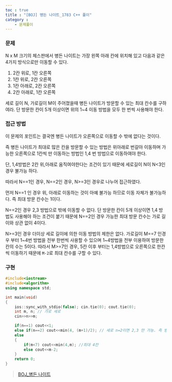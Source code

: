 ```yaml
---
toc : true
title : "[BOJ] 병든 나이트_1783 C++ 풀이"
category :
    - 문제풀이
---
```

### 문제
N x M 크기의 체스판에서 병든 나이트는 가장 왼쪽 아래 칸에 위치해 있고 다음과 같은 4가지 방식으로만 이동할 수 있다.

1. 2칸 위로, 1칸 오른쪽
2. 1칸 위로, 2칸 오른쪽
3. 1칸 아래로, 2칸 오른쪽
4. 2칸 아래로, 1칸 오른쪽

세로 길이 N, 가로길이 M이 주어졌을때 병든 나이트가 방문할 수 있는 최대 칸수를 구하여라. 단 방문한 칸이 5개 이상이면 위의 1~4 이동 방법을 모두 한 번씩 사용해야 한다.

### 접근 방법
이 문제의 포인트는 결국엔 병든 나이트가 오른쪽으로 이동할 수 밖에 없다는 것이다. 

즉 병든 나이트가 최대로 많은 칸을 방문할 수 있는 방법은 위아래로 번갈아 이동하며 가능한 오른쪽으로 1칸씩 만 이동하는 방법인 1,4 번 방법으로 이동하여야 한다.

단, 1,4방법은 2칸 위,아래로 움직여야한다는 조건이 있기 때문에 세로길이 N이 N<3인 경우 불가능 하다.

따라서 N==1인 경우, N==2인 경우, N>=3인 경우로 나누어 접근하였다.

먼저 N==1 인 경우 위, 아래로 이동하는 것이 아예 불가능 하므로 이동 자체가 불가능하다. 즉 최대 방문 칸수는 1이다.

N==2인 경우 2,3 방법으로 밖에 이동할 수 없다. 단 방문한 칸이 5개 이상이면 1,4 방법도 사용해야 하는 조건이 붙기 때문에 N==2인 경우 가능한 최대 방문 칸수는 가로 길이와 상관 없이 4이다.

N>=3인 경우 더이상 세로 길이에 의한 이동 방법의 제한은 없다. 가로길이 M==7 인경우 부터 1~4번 방법을 전부 한번씩 사용할 수 있으며 1~4방법을 전부 이용하여 방문한 칸의 수는 5이다. 따라서 M>=7인 경우, 5칸 이후 부터는 1,4방법으로 오른쪽으로 한칸씩 이동하기 때문에 `M-2`로 최대 칸수를 구할 수 있다.

### 구현
``` cpp
#include<iostream>
#include<algorithm>
using namespace std;

int main(void)
{
    ios::sync_with_stdio(false); cin.tie(0); cout.tie(0);
    int m, n; // 가로 세로
    cin>>n>>m;

    if(n==1) cout<<1;
    else if(n==2) cout<<min(4, (m+1)/2); // 세로 n=2이면 2,3 만 가능. 즉 방문한 칸이 최대 4
    else
    {
        if(m<7) cout<<min(4,m); //최대 4칸
        else cout<<m-2;
    }
    return 0;
}
```

>[BOJ_병든 나이트](https://www.acmicpc.net/problem/1783)

